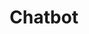 ---
title: Chatbot
emoji: 💬
colorFrom: yellow
colorTo: purple
sdk: gradio
sdk_version: 5.24.0
app_file: app.py
pinned: false
short_description: chatbot
---